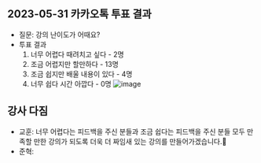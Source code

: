 ## 2023-05-31 카카오톡 투표 결과
* 질문: 강의 난이도가 어때요?
* 투표 결과
  1. 너무 어렵다 때려치고 싶다 - 2명
  2. 조금 어렵지만 할만하다 - 13명
  3. 조금 쉽지만 배울 내용이 있다 - 4명
  4. 너무 쉽다 시간 아깝다 - 0명 
![image](https://github.com/kyohoonsim/kusf-data-2023-1/assets/58966525/05bd4c0a-9ab7-4caf-a0e7-34c146ab3ec7)


## 강사 다짐
* 교훈: 너무 어렵다는 피드백을 주신 분들과 조금 쉽다는 피드백을 주신 분들 모두 만족할 만한 강의가 되도록 더욱 더 짜임새 있는 강의를 만들어가겠습니다.🌳
* 준혁: 
